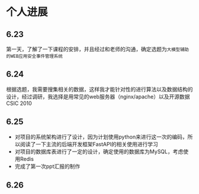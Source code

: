 # 个人进展

## 6.23
第一天，了解了一下课程的安排，并且经过和老师的沟通，确定选题为`大模型辅助的WEB应用安全事件管理系统`

## 6.24
根据选题，我需要搜集相关的数据，这样我才能针对性的进行算法以及数据结构的设计，经过调研，我选择是用常见的web服务器（nginx/apache）以及开源数据CSIC 2010

## 6.25
- 对项目的系统架构进行了设计，因为计划使用python来进行这一次的编码，所以阅读了一下主流的后端开发框架FastAPI的相关使用进行学习
- 对项目的数据库表进行了一定的设计，确定使用的数据库为MySQL，考虑使用Redis
- 完成了第一次ppt汇报的制作


## 6.26

